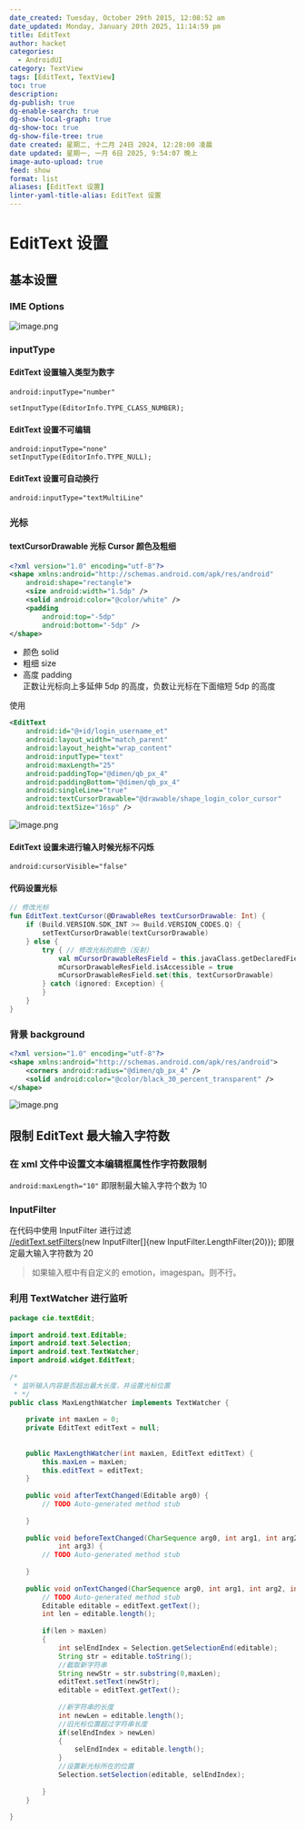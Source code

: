 ```yaml
---
date_created: Tuesday, October 29th 2015, 12:08:52 am
date_updated: Monday, January 20th 2025, 11:14:59 pm
title: EditText
author: hacket
categories:
  - AndroidUI
category: TextView
tags: [EditText, TextView]
toc: true
description: 
dg-publish: true
dg-enable-search: true
dg-show-local-graph: true
dg-show-toc: true
dg-show-file-tree: true
date created: 星期二, 十二月 24日 2024, 12:28:00 凌晨
date updated: 星期一, 一月 6日 2025, 9:54:07 晚上
image-auto-upload: true
feed: show
format: list
aliases: [EditText 设置]
linter-yaml-title-alias: EditText 设置
---
```


# EditText 设置

## 基本设置

### IME Options

![image.png](https://cdn.nlark.com/yuque/0/2023/png/694278/1688176149153-b801a382-445e-4c71-af9a-23e008b120ac.png#averageHue=%23fbfaf9&clientId=ufe914e95-d363-4&from=paste&height=405&id=uc7042e52&originHeight=810&originWidth=999&originalType=binary&ratio=2&rotation=0&showTitle=false&size=88356&status=done&style=none&taskId=u751dcb59-0228-485f-87be-f22de54ed25&title=&width=499.5)

### inputType

#### EditText 设置输入类型为数字

```
android:inputType="number"

setInputType(EditorInfo.TYPE_CLASS_NUMBER);
```

#### EditText 设置不可编辑

```
android:inputType="none"
setInputType(EditorInfo.TYPE_NULL);
```

#### EditText 设置可自动换行

```
android:inputType="textMultiLine"
```

### 光标

#### textCursorDrawable 光标 Cursor 颜色及粗细

```xml
<?xml version="1.0" encoding="utf-8"?>
<shape xmlns:android="http://schemas.android.com/apk/res/android"
    android:shape="rectangle">
    <size android:width="1.5dp" />
    <solid android:color="@color/white" />
    <padding
        android:top="-5dp"
        android:bottom="-5dp" />
</shape>
```

- 颜色 solid
- 粗细 size
- 高度 padding<br />正数让光标向上多延伸 5dp 的高度，负数让光标在下面缩短 5dp 的高度

使用

```xml
<EditText
    android:id="@+id/login_username_et"
    android:layout_width="match_parent"
    android:layout_height="wrap_content"
    android:inputType="text"
    android:maxLength="25"
    android:paddingTop="@dimen/qb_px_4"
    android:paddingBottom="@dimen/qb_px_4"
    android:singleLine="true"
    android:textCursorDrawable="@drawable/shape_login_color_cursor"
    android:textSize="16sp" />
```

![image.png](https://cdn.nlark.com/yuque/0/2023/png/694278/1688176166440-1cdf7b0e-946d-4cc4-88a3-254a9025f660.png#averageHue=%23382f38&clientId=ufe914e95-d363-4&from=paste&height=34&id=udfef4296&originHeight=68&originWidth=174&originalType=binary&ratio=2&rotation=0&showTitle=false&size=6809&status=done&style=none&taskId=uef0c1b62-0745-4987-99f9-f6b0213ee55&title=&width=87)

#### EditText 设置未进行输入时候光标不闪烁

```
android:cursorVisible="false"
```

#### 代码设置光标

```kotlin
// 修改光标
fun EditText.textCursor(@DrawableRes textCursorDrawable: Int) {
    if (Build.VERSION.SDK_INT >= Build.VERSION_CODES.Q) {
        setTextCursorDrawable(textCursorDrawable)
    } else {
        try { // 修改光标的颜色（反射）
            val mCursorDrawableResField = this.javaClass.getDeclaredField("mCursorDrawableRes");
            mCursorDrawableResField.isAccessible = true
            mCursorDrawableResField.set(this, textCursorDrawable)
        } catch (ignored: Exception) {
        }
    }
}
```

### 背景 background

```xml
<?xml version="1.0" encoding="utf-8"?>
<shape xmlns:android="http://schemas.android.com/apk/res/android">
    <corners android:radius="@dimen/qb_px_4" />
    <solid android:color="@color/black_30_percent_transparent" />
</shape>
```

![image.png](https://cdn.nlark.com/yuque/0/2023/png/694278/1688176174716-042b8830-725a-451a-81d6-bfa3a48276b3.png#averageHue=%23382f38&clientId=ufe914e95-d363-4&from=paste&height=34&id=ub7381871&originHeight=68&originWidth=174&originalType=binary&ratio=2&rotation=0&showTitle=false&size=6809&status=done&style=none&taskId=u1051c79b-ed86-4d6c-8ba3-65b6adce057&title=&width=87)

## 限制 EditText 最大输入字符数

### 在 xml 文件中设置文本编辑框属性作字符数限制

`android:maxLength="10"` 即限制最大输入字符个数为 10

### InputFilter

在代码中使用 InputFilter 进行过滤<br />[//editText.setFilters](//editText.setFilters)(new InputFilter[]{new InputFilter.LengthFilter(20)}); 即限定最大输入字符数为 20

> 如果输入框中有自定义的 emotion，imagespan。则不行。

### 利用 TextWatcher 进行监听

```java
package cie.textEdit;
 
import android.text.Editable;
import android.text.Selection;
import android.text.TextWatcher;
import android.widget.EditText;
 
/*
 * 监听输入内容是否超出最大长度，并设置光标位置
 * */
public class MaxLengthWatcher implements TextWatcher {
 
	private int maxLen = 0;
	private EditText editText = null;
	
	
	public MaxLengthWatcher(int maxLen, EditText editText) {
		this.maxLen = maxLen;
		this.editText = editText;
	}
 
	public void afterTextChanged(Editable arg0) {
		// TODO Auto-generated method stub
		
	}
 
	public void beforeTextChanged(CharSequence arg0, int arg1, int arg2,
			int arg3) {
		// TODO Auto-generated method stub
		
	}
 
	public void onTextChanged(CharSequence arg0, int arg1, int arg2, int arg3) {
		// TODO Auto-generated method stub
		Editable editable = editText.getText();
		int len = editable.length();
		
		if(len > maxLen)
		{
			int selEndIndex = Selection.getSelectionEnd(editable);
			String str = editable.toString();
			//截取新字符串
			String newStr = str.substring(0,maxLen);
			editText.setText(newStr);
			editable = editText.getText();
			
			//新字符串的长度
			int newLen = editable.length();
			//旧光标位置超过字符串长度
			if(selEndIndex > newLen)
			{
				selEndIndex = editable.length();
			}
			//设置新光标所在的位置
			Selection.setSelection(editable, selEndIndex);
			
		}
	}
 
}
```
